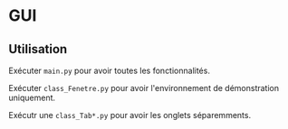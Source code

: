 # GUI

## Utilisation
Exécuter `main.py` pour avoir toutes les fonctionnalités.

Exécuter `class_Fenetre.py` pour avoir l'environnement de démonstration uniquement.

Exécutr une `class_Tab*.py` pour avoir les onglets séparemments.

